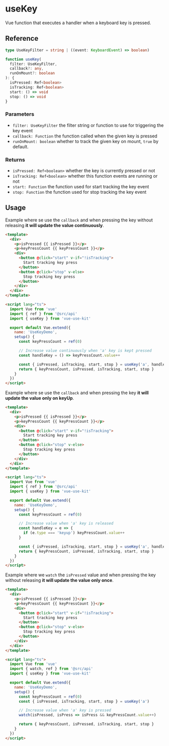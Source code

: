 # useKey

Vue function that executes a handler when a keyboard key is pressed.

## Reference

```typescript
type UseKeyFilter = string | ((event: KeyboardEvent) => boolean)
```

```typescript
function useKey(
  filter: UseKeyFilter,
  callback?: any,
  runOnMount?: boolean
): {
  isPressed: Ref<boolean>
  isTracking: Ref<boolean>
  start: () => void
  stop: () => void
}
```

### Parameters

- `filter: UseKeyFilter` the filter string or function to use for triggering the key event
- `callback: Function` the function called when the given key is pressed
- `runOnMount: boolean` whether to track the given key on mount, `true` by default.

### Returns

- `isPressed: Ref<boolean>` whether the key is currently pressed or not
- `isTracking: Ref<boolean>` whether this function events are running or not
- `start: Function` the function used for start tracking the key event
- `stop: Function` the function used for stop tracking the key event

## Usage

Example where se use the `callback` and when pressing the key without
releasing **it will update the value continuously**.

```html
<template>
  <div>
    <p>isPressed {{ isPressed }}</p>
    <p>keyPressCount {{ keyPressCount }}</p>
    <div>
      <button @click="start" v-if="!isTracking">
        Start tracking key press
      </button>
      <button @click="stop" v-else>
        Stop tracking key press
      </button>
    </div>
  </div>
</template>

<script lang="ts">
  import Vue from 'vue'
  import { ref } from '@src/api'
  import { useKey } from 'vue-use-kit'

  export default Vue.extend({
    name: 'UseKeyDemo',
    setup() {
      const keyPressCount = ref(0)

      // Increase value continuously when 'a' key is kept pressed
      const handleKey = () => keyPressCount.value++

      const { isPressed, isTracking, start, stop } = useKey('a', handleKey)
      return { keyPressCount, isPressed, isTracking, start, stop }
    }
  })
</script>
```

Example where se use the `callback` and when pressing the key
**it will update the value only on keyUp**.

```html
<template>
  <div>
    <p>isPressed {{ isPressed }}</p>
    <p>keyPressCount {{ keyPressCount }}</p>
    <div>
      <button @click="start" v-if="!isTracking">
        Start tracking key press
      </button>
      <button @click="stop" v-else>
        Stop tracking key press
      </button>
    </div>
  </div>
</template>

<script lang="ts">
  import Vue from 'vue'
  import { ref } from '@src/api'
  import { useKey } from 'vue-use-kit'

  export default Vue.extend({
    name: 'UseKeyDemo',
    setup() {
      const keyPressCount = ref(0)

      // Increase value when 'a' key is released
      const handleKey = e => {
        if (e.type === 'keyup') keyPressCount.value++
      }

      const { isPressed, isTracking, start, stop } = useKey('a', handleKey)
      return { keyPressCount, isPressed, isTracking, start, stop }
    }
  })
</script>
```

Example where we `watch` the `isPressed` value and when pressing
the key without releasing **it will update the value only once**.

```html
<template>
  <div>
    <p>isPressed {{ isPressed }}</p>
    <p>keyPressCount {{ keyPressCount }}</p>
    <div>
      <button @click="start" v-if="!isTracking">
        Start tracking key press
      </button>
      <button @click="stop" v-else>
        Stop tracking key press
      </button>
    </div>
  </div>
</template>

<script lang="ts">
  import Vue from 'vue'
  import { watch, ref } from '@src/api'
  import { useKey } from 'vue-use-kit'

  export default Vue.extend({
    name: 'UseKeyDemo',
    setup() {
      const keyPressCount = ref(0)
      const { isPressed, isTracking, start, stop } = useKey('a')

      // Increase value when 'a' key is pressed
      watch(isPressed, isPress => isPress && keyPressCount.value++)

      return { keyPressCount, isPressed, isTracking, start, stop }
    }
  })
</script>
```
